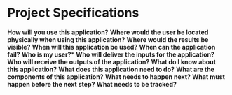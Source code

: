 # **Project Specifications**
**How will you use this application?**
**Where would the user be located physically when using this application?**
**Where would the results be visible?**
**When will this application be used?**
**When can the application fail?**
**Who is my user?***
**Who will deliver the inputs for the application?**
**Who will receive the outputs of the application?**
**What do I know about this application?**
**What does this application need to do?**
**What are the components of this application?**
**What needs to happen next?**
**What must happen before the next step?**
**What needs to be tracked?**
